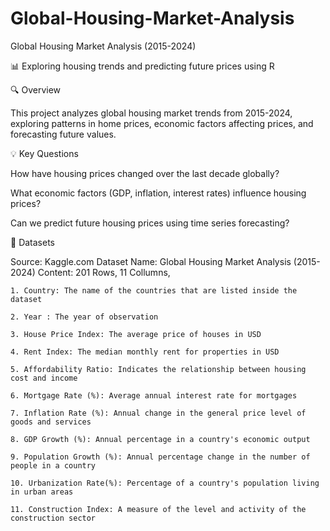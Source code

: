 # Global-Housing-Market-Analysis

Global Housing Market Analysis (2015-2024)

📊 Exploring housing trends and predicting future prices using R

🔍 Overview

This project analyzes global housing market trends from 2015-2024, exploring patterns in home prices, economic factors affecting prices, and forecasting future values.

💡 Key Questions

How have housing prices changed over the last decade globally?

What economic factors (GDP, inflation, interest rates) influence housing prices?

Can we predict future housing prices using time series forecasting?

📄 Datasets

Source: Kaggle.com
Dataset Name: Global Housing Market Analysis (2015-2024)
Content: 201 Rows, 11 Collumns,

    1. Country: The name of the countries that are listed inside the dataset
    
    2. Year : The year of observation 
    
    3. House Price Index: The average price of houses in USD 
    
    4. Rent Index: The median monthly rent for properties in USD 
    
    5. Affordability Ratio: Indicates the relationship between housing cost and income
    
    6. Mortgage Rate (%): Average annual interest rate for mortgages

    7. Inflation Rate (%): Annual change in the general price level of goods and services
    
    8. GDP Growth (%): Annual percentage in a country's economic output
    
    9. Population Growth (%): Annual percentage change in the number of people in a country
    
    10. Urbanization Rate(%): Percentage of a country's population living in urban areas

    11. Construction Index: A measure of the level and activity of the construction sector



